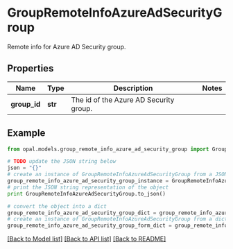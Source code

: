 # GroupRemoteInfoAzureAdSecurityGroup

Remote info for Azure AD Security group.

## Properties

Name | Type | Description | Notes
------------ | ------------- | ------------- | -------------
**group_id** | **str** | The id of the Azure AD Security group. | 

## Example

```python
from opal.models.group_remote_info_azure_ad_security_group import GroupRemoteInfoAzureAdSecurityGroup

# TODO update the JSON string below
json = "{}"
# create an instance of GroupRemoteInfoAzureAdSecurityGroup from a JSON string
group_remote_info_azure_ad_security_group_instance = GroupRemoteInfoAzureAdSecurityGroup.from_json(json)
# print the JSON string representation of the object
print GroupRemoteInfoAzureAdSecurityGroup.to_json()

# convert the object into a dict
group_remote_info_azure_ad_security_group_dict = group_remote_info_azure_ad_security_group_instance.to_dict()
# create an instance of GroupRemoteInfoAzureAdSecurityGroup from a dict
group_remote_info_azure_ad_security_group_form_dict = group_remote_info_azure_ad_security_group.from_dict(group_remote_info_azure_ad_security_group_dict)
```
[[Back to Model list]](../README.md#documentation-for-models) [[Back to API list]](../README.md#documentation-for-api-endpoints) [[Back to README]](../README.md)


